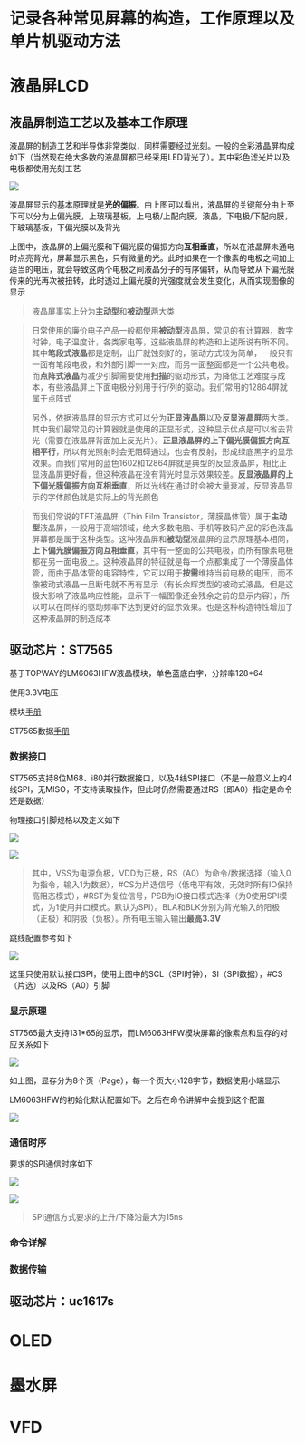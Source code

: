 # 记录各种常见屏幕的构造，工作原理以及单片机驱动方法

# 液晶屏LCD

## 液晶屏制造工艺以及基本工作原理

液晶屏的制造工艺和半导体非常类似，同样需要经过光刻。一般的全彩液晶屏构成如下（当然现在绝大多数的液晶屏都已经采用LED背光了）。其中彩色滤光片以及电极都使用光刻工艺

![](images/210808a001.jpg)

液晶屏显示的基本原理就是**光的偏振**。由上图可以看出，液晶屏的关键部分由上至下可以分为上偏光膜，上玻璃基板，上电极/上配向膜，液晶，下电极/下配向膜，下玻璃基板，下偏光膜以及背光

上图中，液晶屏的上偏光膜和下偏光膜的偏振方向**互相垂直**，所以在液晶屏未通电时点亮背光，屏幕显示黑色，只有微量的光。此时如果在一个像素的电极之间加上适当的电压，就会导致这两个电极之间液晶分子的有序偏转，从而导致从下偏光膜传来的光再次被扭转，此时透过上偏光膜的光强度就会发生变化，从而实现图像的显示

> 液晶屏事实上分为**主动型**和**被动型**两大类

> 日常使用的廉价电子产品一般都使用**被动型**液晶屏，常见的有计算器，数字时钟，电子温度计，各类家电等，这些液晶屏的构造和上述所说有所不同。其中**笔段式液晶**都是定制，出厂就蚀刻好的，驱动方式较为简单，一般只有一面有笔段电极，和外部引脚一一对应，而另一面整面都是一个公共电极。而**点阵式液晶**为减少引脚需要使用**扫描**的驱动形式，为降低工艺难度与成本，有些液晶屏上下面电极分别用于行/列的驱动。我们常用的12864屏就属于点阵式
>
> 另外，依据液晶屏的显示方式可以分为**正显液晶屏**以及**反显液晶屏**两大类。其中我们最常见的计算器就是使用的正显形式，这种显示优点是可以省去背光（需要在液晶屏背面加上反光片）。**正显液晶屏的上下偏光膜偏振方向互相平行**，所以有光照射时会无阻碍通过，也会有反射，形成绿底黑字的显示效果。而我们常用的蓝色1602和12864屏就是典型的反显液晶屏，相比正显液晶屏更好看，但这种液晶在没有背光时显示效果较差。**反显液晶屏的上下偏光膜偏振方向互相垂直**，所以光线在通过时会被大量衰减，反显液晶显示的字体颜色就是实际上的背光颜色

> 而我们常说的TFT液晶屏（Thin Film Transistor，薄膜晶体管）属于**主动型**液晶屏，一般用于高端领域，绝大多数电脑、手机等数码产品的彩色液晶屏幕都是属于这种类型。这种液晶屏和**被动型**液晶屏的显示原理基本相同，**上下偏光膜偏振方向互相垂直**，其中有一整面的公共电极，而所有像素电极都在另一面电极上。这种液晶屏的特征就是每一个点都集成了一个薄膜晶体管，而由于晶体管的电容特性，它可以用于**按需**维持当前电极的电压，而不像被动式液晶一旦断电就不再有显示（有长余辉类型的被动式液晶，但是这极大影响了液晶响应性能，显示下一幅图像还会残余之前的显示内容），所以可以在同样的驱动频率下达到更好的显示效果。也是这种构造特性增加了这种液晶屏的制造成本


## 驱动芯片：ST7565

基于TOPWAY的LM6063HFW液晶模块，单色蓝底白字，分辨率128*64

使用3.3V电压

模块[手册](src/210808a01/LM6063HFW.pdf)

ST7565数据[手册](src/210808a01/ST7565.pdf)


### 数据接口

ST7565支持8位M68、i80并行数据接口，以及4线SPI接口（不是一般意义上的4线SPI，无MISO，不支持读取操作，但此时仍然需要通过RS（即A0）指定是命令还是数据）

物理接口引脚规格以及定义如下

![](images/210808a002.png)

![](images/210808a003.png)

> 其中，VSS为电源负极，VDD为正极，RS（A0）为命令/数据选择（输入0为指令，输入1为数据），\#CS为片选信号（低电平有效，无效时所有IO保持高阻态模式），\#RST为复位信号，PSB为IO接口模式选择（为0使用SPI模式，为1使用并口模式。默认为SPI）。BLA和BLK分别为背光输入的阳极（正极）和阴极（负极）。所有电压输入输出**最高3.3V**

跳线配置参考如下

![](images/210808a004.png)

这里只使用默认接口SPI，使用上图中的SCL（SPI时钟），SI（SPI数据），\#CS（片选）以及RS（A0）引脚


### 显示原理

ST7565最大支持131*65的显示，而LM6063HFW模块屏幕的像素点和显存的对应关系如下

![](images/210808a005.png)

如上图，显存分为8个页（Page），每一个页大小128字节，数据使用小端显示

LM6063HFW的初始化默认配置如下。之后在命令讲解中会提到这个配置

![](images/210808a006.png)


### 通信时序

要求的SPI通信时序如下

![](images/210808a007.png)

![](images/210808a008.png)

> SPI通信方式要求的上升/下降沿最大为15ns


### 命令详解


### 数据传输


## 驱动芯片：uc1617s


# OLED


# 墨水屏


# VFD
